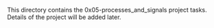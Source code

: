 This directory contains the 0x05-processes_and_signals project tasks.
Details of the project will be added later.
